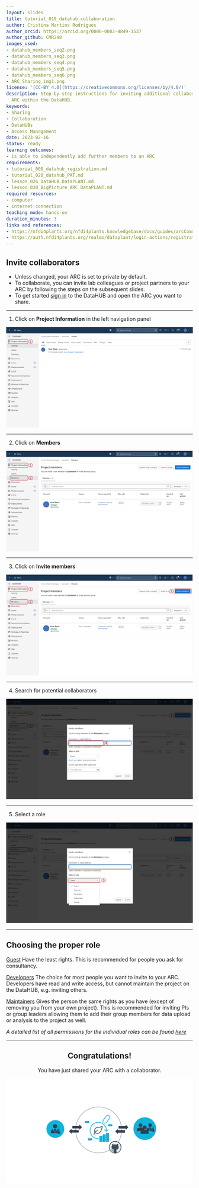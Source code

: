 ```yaml
---
layout: slides
title: tutorial_019_datahub_collaboration
author: Cristina Martins Rodrigues
author_orcid: https://orcid.org/0000-0002-4849-1537
author_github: CMR248
images_used:
- datahub_members_seq2.png
- datahub_members_seq3.png
- datahub_members_seq4.png
- datahub_members_seq5.png
- datahub_members_seq6.png
- ARC_Sharing_img1.png
license: '[CC-BY 4.0](https://creativecommons.org/licenses/by/4.0/)'
description: Step-by-step instructions for inviting additional collaborators to an
  ARC within the DataHUB.
keywords:
- Sharing
- Collaboration
- DataHUBs
- Access Management
date: 2023-02-16
status: ready
learning outcomes:
- is able to independently add further members to an ARC
requirements:
- tutorial_009_datahub_registration.md
- tutorial_020_datahub_PAT.md
- lesson_026_DataHUB_DataPLANT.md
- lesson_030_BigPicture_ARC_DataPLANT.md
required resources:
- computer
- internet connection
teaching mode: hands-on
duration_minutes: 3
links and references:
- https://nfdi4plants.org/nfdi4plants.knowledgebase/docs/guides/arcCommander_QuickStart.html#invite-collaborators
- https://auth.nfdi4plants.org/realms/dataplant/login-actions/registration?client_id=account&tab_id=4bQkU161waI
---
```


## Invite collaborators

* Unless changed, your ARC is set to private by default. 
* To collaborate, you can invite lab colleagues or project partners to your ARC by following the steps on the subsequent slides. 
* To get started [sign in](https://auth.nfdi4plants.org/realms/dataplant/login-actions/registration?client_id=account&tab_id=4bQkU161waI) to the DataHUB and open the ARC you want to share.

---

1. Click on **Project Information** in the left navigation panel

![fit w:1050](./../../../img/datahub_members_seq2.png)

---

2. Click on **Members**

![fit w:1050](./../../../img/datahub_members_seq3.png)

---

3. Click on **Invite members**

![fit w:1050](./../../../img/datahub_members_seq4.png)

---

4. Search for potential collaborators

![fit w:1050](./../../../img/datahub_members_seq5.png)

---

5. Select a role 

![fit w:1050](./../../../img/datahub_members_seq6.png)

<!-- Source to slide(s) -->
<!-- ../../bricks/datahub_invite-collaborators.md -->


---

## Choosing the proper role

<u>Guest</u>
Have the least rights. This is recommended for people you ask for consultancy.

<u>Developers</u> 
The choice for most people you want to invite to your ARC. Developers have read and write access, but cannot maintain the project on the DataHUB, e.g. inviting others.

<u>Maintainers</u> 
Gives the person the same rights as you have (except of removing you from your own project). This is recommended for inviting PIs or group leaders allowing them to add their group members for data upload or analysis to the project as well.

*A detailed list of all permissions for the individual roles can be found [here](https://docs.gitlab.com/ee/user/permissions.html)*

<!-- Source to slide(s) -->
<!-- ../../bricks/datahub_choose-collaborator-role.md -->


---

## <div align="center">Congratulations!</div>
<div align="center">You have just shared your ARC with a collaborator.</div>

<style scoped>

section p img {
width: 1000px;
height: 300px;
object-fit: cover;
object-position: 100% 45%;
/* display: block; */;
}
</style>

![](./../../../img/ARC_Sharing_img1.png)

<!-- Source to slide(s) -->
<!-- ../../bricks/datahub_congrats-for-sharing.md -->
